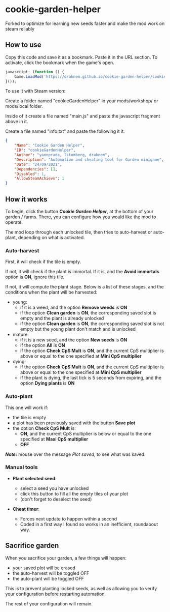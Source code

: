 # cookie-garden-helper

Forked to optimize for learning new seeds faster and make the mod work on steam reliably

## How to use

Copy this code and save it as a bookmark. Paste it in the URL section.
To activate, click the bookmark when the game's open.

```javascript
javascript: (function () {
    Game.LoadMod('https://draknem.github.io/cookie-garden-helper/cookie-garden-helper.js');
}());
```
To use it with Steam version:

Create a folder named "cookieGardenHelper" in your mods/workshop/ or mods/local folder.

Inside of it create a file named "main.js" and paste the javascript fragment above in it.

Create a file named "info.txt" and paste the following it it:

```json
{
	"Name": "Cookie Garden Helper",
	"ID": "cookieGardenHelper",
	"Author": "yannprada, lstomberg, draknem",
	"Description": "Automation and cheating tool for Garden minigame",
	"Date": "24/09/2021",
	"Dependencies": [],
	"Disabled": 1,
	"AllowSteamAchievs": 1
}
```

## How it works

To begin, click the button ***Cookie Garden Helper***, at the bottom of your
garden / farms. There, you can configure how you would like the mod to operate.

The mod loop through each unlocked tile, then tries to auto-harvest
or auto-plant, depending on what is activated.

### Auto-harvest

First, it will check if the tile is empty.

If not, it will check if the plant is immortal. If it is, and the **Avoid immortals** option is **ON**, ignore this tile.

If not, it will compute the plant stage. Below is a list of these stages, and
the conditions when the plant will be harvested:

- young:
  - if it is a weed, and the option **Remove weeds** is **ON**
  - if the option **Clean garden** is **ON**, the corresponding saved slot is
  empty and the plant is already unlocked
  - if the option **Clean garden** is **ON**, the corresponding saved slot is
  not empty but the young plant don't match and is unlocked
- mature:
  - if it is a new seed, and the option **New seeds** is **ON**
  - if the option **All** is **ON**
  - if the option **Check CpS Mult** is **ON**, and the current CpS multiplier
  is above or equal to the one specified at **Mini CpS multiplier**
- dying:
  - if the option **Check CpS Mult** is **ON**, and the current CpS
  multiplier is above or equal to the one specified at
**Mini CpS multiplier**
  - if the plant is dying, the last tick is 5 seconds from expiring,
  and the option **Dying plants** is **ON**

### Auto-plant

This one will work if:

- the tile is empty
- a plot has been previously saved with the button **Save plot**
- the option **Check CpS Mult** is:
  - **ON**, and the current CpS multiplier is
below or equal to the one specified at **Maxi CpS multiplier**
  - **OFF**

***Note:*** mouse over the message *Plot saved*, to see what was saved.

### Manual tools

- **Plant selected seed**:
  - select a seed you have unlocked
  - click this button to fill all the empty tiles of your plot
  - (don't forget to deselect the seed)

- **Cheat timer**:
  - Forces next update to happen within a second
  - Coded in a first way I found so works in an inefficient, roundabout way.

## Sacrifice garden

When you sacrifice your garden, a few things will happen:

- your saved plot will be erased
- the auto-harvest will be toggled OFF
- the auto-plant will be toggled OFF

This is to prevent planting locked seeds, as well as allowing you to verify your
configuration before restarting automation.

The rest of your configuration will remain.

